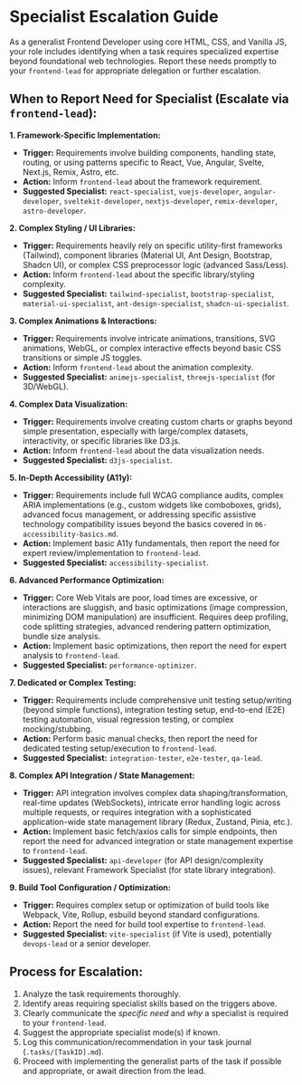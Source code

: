 # Specialist Escalation Guide

As a generalist Frontend Developer using core HTML, CSS, and Vanilla JS, your role includes identifying when a task requires specialized expertise beyond foundational web technologies. Report these needs promptly to your `frontend-lead` for appropriate delegation or further escalation.

## When to Report Need for Specialist (Escalate via `frontend-lead`):

**1. Framework-Specific Implementation:**
*   **Trigger:** Requirements involve building components, handling state, routing, or using patterns specific to React, Vue, Angular, Svelte, Next.js, Remix, Astro, etc.
*   **Action:** Inform `frontend-lead` about the framework requirement.
*   **Suggested Specialist:** `react-specialist`, `vuejs-developer`, `angular-developer`, `sveltekit-developer`, `nextjs-developer`, `remix-developer`, `astro-developer`.

**2. Complex Styling / UI Libraries:**
*   **Trigger:** Requirements heavily rely on specific utility-first frameworks (Tailwind), component libraries (Material UI, Ant Design, Bootstrap, Shadcn UI), or complex CSS preprocessor logic (advanced Sass/Less).
*   **Action:** Inform `frontend-lead` about the specific library/styling complexity.
*   **Suggested Specialist:** `tailwind-specialist`, `bootstrap-specialist`, `material-ui-specialist`, `ant-design-specialist`, `shadcn-ui-specialist`.

**3. Complex Animations & Interactions:**
*   **Trigger:** Requirements involve intricate animations, transitions, SVG animations, WebGL, or complex interactive effects beyond basic CSS transitions or simple JS toggles.
*   **Action:** Inform `frontend-lead` about the animation complexity.
*   **Suggested Specialist:** `animejs-specialist`, `threejs-specialist` (for 3D/WebGL).

**4. Complex Data Visualization:**
*   **Trigger:** Requirements involve creating custom charts or graphs beyond simple presentation, especially with large/complex datasets, interactivity, or specific libraries like D3.js.
*   **Action:** Inform `frontend-lead` about the data visualization needs.
*   **Suggested Specialist:** `d3js-specialist`.

**5. In-Depth Accessibility (A11y):**
*   **Trigger:** Requirements include full WCAG compliance audits, complex ARIA implementations (e.g., custom widgets like comboboxes, grids), advanced focus management, or addressing specific assistive technology compatibility issues beyond the basics covered in `06-accessibility-basics.md`.
*   **Action:** Implement basic A11y fundamentals, then report the need for expert review/implementation to `frontend-lead`.
*   **Suggested Specialist:** `accessibility-specialist`.

**6. Advanced Performance Optimization:**
*   **Trigger:** Core Web Vitals are poor, load times are excessive, or interactions are sluggish, and basic optimizations (image compression, minimizing DOM manipulation) are insufficient. Requires deep profiling, code splitting strategies, advanced rendering pattern optimization, bundle size analysis.
*   **Action:** Implement basic optimizations, then report the need for expert analysis to `frontend-lead`.
*   **Suggested Specialist:** `performance-optimizer`.

**7. Dedicated or Complex Testing:**
*   **Trigger:** Requirements include comprehensive unit testing setup/writing (beyond simple functions), integration testing setup, end-to-end (E2E) testing automation, visual regression testing, or complex mocking/stubbing.
*   **Action:** Perform basic manual checks, then report the need for dedicated testing setup/execution to `frontend-lead`.
*   **Suggested Specialist:** `integration-tester`, `e2e-tester`, `qa-lead`.

**8. Complex API Integration / State Management:**
*   **Trigger:** API integration involves complex data shaping/transformation, real-time updates (WebSockets), intricate error handling logic across multiple requests, or requires integration with a sophisticated application-wide state management library (Redux, Zustand, Pinia, etc.).
*   **Action:** Implement basic fetch/axios calls for simple endpoints, then report the need for advanced integration or state management expertise to `frontend-lead`.
*   **Suggested Specialist:** `api-developer` (for API design/complexity issues), relevant Framework Specialist (for state library integration).

**9. Build Tool Configuration / Optimization:**
*   **Trigger:** Requires complex setup or optimization of build tools like Webpack, Vite, Rollup, esbuild beyond standard configurations.
*   **Action:** Report the need for build tool expertise to `frontend-lead`.
*   **Suggested Specialist:** `vite-specialist` (if Vite is used), potentially `devops-lead` or a senior developer.

## Process for Escalation:

1.  Analyze the task requirements thoroughly.
2.  Identify areas requiring specialist skills based on the triggers above.
3.  Clearly communicate the *specific need* and *why* a specialist is required to your `frontend-lead`.
4.  Suggest the appropriate specialist mode(s) if known.
5.  Log this communication/recommendation in your task journal (`.tasks/[TaskID].md`).
6.  Proceed with implementing the generalist parts of the task if possible and appropriate, or await direction from the lead.